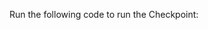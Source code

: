 Run the following code to run the Checkpoint:

```python title="Python" name="version-0.18 docs/docusaurus/docs/snippets/athena_python_example.py Run Checkpoint"
```
